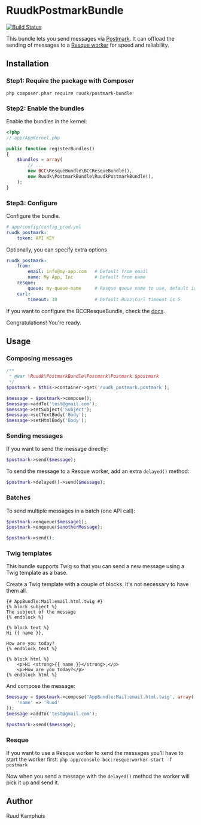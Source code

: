 RuudkPostmarkBundle
===================

[![Build Status](https://travis-ci.org/ruudk/PostmarkBundle.png?branch=master)](https://travis-ci.org/ruudk/PostmarkBundle)

This bundle lets you send messages via [Postmark](http://www.postmarkapp.com). It can offload the sending of messages to a [Resque worker](https://github.com/michelsalib/BCCResqueBundle) for speed and reliability.

## Installation

### Step1: Require the package with Composer

``php composer.phar require ruudk/postmark-bundle``

### Step2: Enable the bundles

Enable the bundles in the kernel:

``` php
<?php
// app/AppKernel.php

public function registerBundles()
{
    $bundles = array(
        // ...
        new BCC\ResqueBundle\BCCResqueBundle(),
        new Ruudk\PostmarkBundle\RuudkPostmarkBundle(),
    );
}
```

### Step3: Configure

Configure the bundle.

``` yaml
# app/config/config_prod.yml
ruudk_postmark:
    token: API KEY
```

Optionally, you can specify extra options

``` yaml
ruudk_postmark:
    from:
        email: info@my-app.com   # Default from email
        name: My App, Inc        # Default from name
    resque:
        queue: my-queue-name     # Resque queue name to use, default is 'postmark'
    curl:
        timeout: 10              # Default Buzz\Curl timeout is 5
````

If you want to configure the BCCResqueBundle, check the [docs](https://github.com/michelsalib/BCCResqueBundle#optional-set-configuration).

Congratulations! You're ready.

## Usage

### Composing messages

````php
/**
 * @var \Ruudk\PostmarkBundle\Postmark\Postmark $postmark
 */
$postmark = $this->container->get('ruudk_postmark.postmark');

$message = $postmark->compose();
$message->addTo('test@gmail.com');
$message->setSubject('Subject');
$message->setTextBody('Body');
$message->setHtmlBody('Body');
````

### Sending messages

If you want to send the message directly:
````php
$postmark->send($message);
````

To send the message to a Resque worker, add an extra `delayed()` method:
````php
$postmark->delayed()->send($message);
````

### Batches

To send multiple messages in a batch (one API call):
````php
$postmark->enqueue($message1);
$postmark->enqueue($anotherMessage);

$postmark->send();
````

### Twig templates

This bundle supports Twig so that you can send a new message using a Twig template as a base.

Create a Twig template with a couple of blocks. It's not necessary to have them all.
````django
{# AppBundle:Mail:email.html.twig #}
{% block subject %}
The subject of the message
{% endblock %}

{% block text %}
Hi {{ name }},

How are you today?
{% endblock text %}

{% block html %}
    <p>Hi <strong>{{ name }}</strong>,</p>
    <p>How are you today?</p>
{% endblock html %}
````

And compose the message:
````php
$message = $postmark->compose('AppBundle:Mail:email.html.twig', array(
    'name' => 'Ruud'
));
$message->addTo('test@gmail.com');

$postmark->send($message);
````

### Resque

If you want to use a Resque worker to send the messages you'll have to start the worker first:
`php app/console bcc:resque:worker-start -f postmark`

Now when you send a message with the `delayed()` method the worker will pick it up and send it.

## Author

Ruud Kamphuis